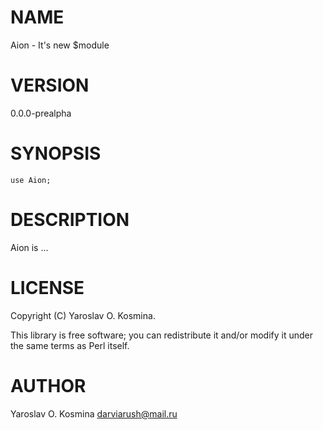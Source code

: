 
# NAME

Aion - It's new $module

# VERSION

0.0.0-prealpha

# SYNOPSIS

    use Aion;

# DESCRIPTION

Aion is ...

# LICENSE

Copyright (C) Yaroslav O. Kosmina.

This library is free software; you can redistribute it and/or modify
it under the same terms as Perl itself.

# AUTHOR

Yaroslav O. Kosmina <darviarush@mail.ru>

